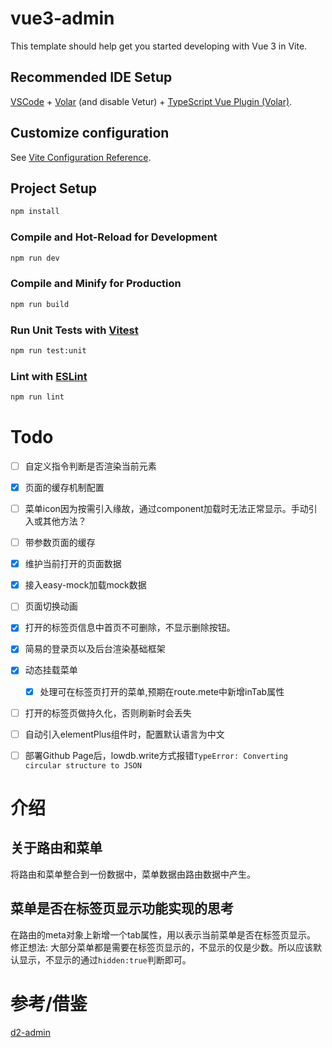 # vue3-admin

This template should help get you started developing with Vue 3 in Vite.

## Recommended IDE Setup

[VSCode](https://code.visualstudio.com/) + [Volar](https://marketplace.visualstudio.com/items?itemName=Vue.volar) (and disable Vetur) + [TypeScript Vue Plugin (Volar)](https://marketplace.visualstudio.com/items?itemName=Vue.vscode-typescript-vue-plugin).

## Customize configuration

See [Vite Configuration Reference](https://vitejs.dev/config/).

## Project Setup

```sh
npm install
```

### Compile and Hot-Reload for Development

```sh
npm run dev
```

### Compile and Minify for Production

```sh
npm run build
```

### Run Unit Tests with [Vitest](https://vitest.dev/)

```sh
npm run test:unit
```

### Lint with [ESLint](https://eslint.org/)

```sh
npm run lint
```


# Todo
- [ ] 自定义指令判断是否渲染当前元素
- [x] 页面的缓存机制配置
- [ ] 菜单icon因为按需引入缘故，通过component加载时无法正常显示。手动引入或其他方法？
- [ ] 带参数页面的缓存
- [x] 维护当前打开的页面数据
- [X] 接入easy-mock加载mock数据
- [ ] 页面切换动画
- [X] 打开的标签页信息中首页不可删除，不显示删除按钮。
- [X] 简易的登录页以及后台渲染基础框架
- [X] 动态挂载菜单
  - [X] 处理可在标签页打开的菜单,预期在route.mete中新增inTab属性
- [ ] 打开的标签页做持久化，否则刷新时会丢失
- [ ] 自动引入elementPlus组件时，配置默认语言为中文
- [ ] 部署Github Page后，lowdb.write方式报错`TypeError: Converting circular structure to JSON`



# 介绍

## 关于路由和菜单

将路由和菜单整合到一份数据中，菜单数据由路由数据中产生。

## 菜单是否在标签页显示功能实现的思考

在路由的meta对象上新增一个tab属性，用以表示当前菜单是否在标签页显示。
修正想法: 大部分菜单都是需要在标签页显示的，不显示的仅是少数。所以应该默认显示，不显示的通过`hidden:true`判断即可。



# 参考/借鉴

[d2-admin](https://github.com/d2-projects/d2-admin)